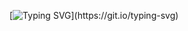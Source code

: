 [![Typing SVG](https://readme-typing-svg.demolab.com?font=Fira+Code&size=28&pause=1000&color=F7F7F7&center=true&vCenter=true&width=435&lines=antonocca;the+darkness+shall+begin.)](https://git.io/typing-svg)
